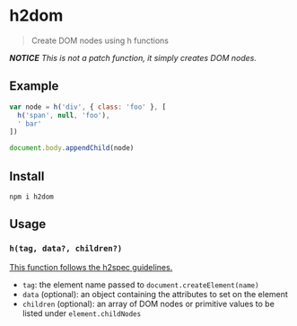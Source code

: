 
# h2dom

> Create DOM nodes using h functions

_**NOTICE** This is not a patch function, it simply creates DOM nodes._

## Example

```js
var node = h('div', { class: 'foo' }, [
  h('span', null, 'foo'),
  ' bar'
])

document.body.appendChild(node)
```

## Install

```
npm i h2dom
```

## Usage

### `h(tag, data?, children?)`

[This function follows the h2spec guidelines.](https://github.com/hyper2/h2spec)

+ `tag`: the element name passed to `document.createElement(name)`
+ `data` (optional): an object containing the attributes to set on the element
+ `children` (optional): an array of DOM nodes or primitive values to be listed under `element.childNodes`
